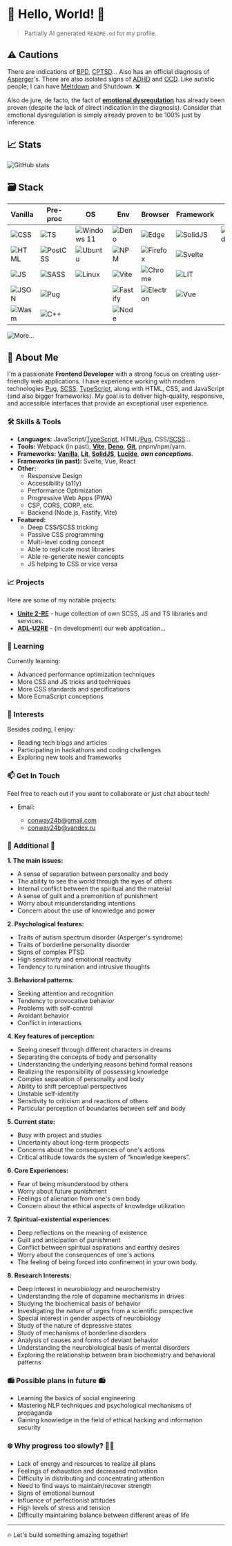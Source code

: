 # 🖤 Hello, World! 🖤

> Partially AI generated `README.md` for my profile.

## ⚠️ Cautions

There are indications of [BPD](https://en.wikipedia.org/wiki/Borderline_personality_disorder), [CPTSD](https://en.wikipedia.org/wiki/Complex_post-traumatic_stress_disorder)... Also has an official diagnosis of [Asperger](https://en.wikipedia.org/wiki/Asperger_syndrome)'s. There are also isolated signs of [ADHD](https://en.wikipedia.org/wiki/Attention_deficit_hyperactivity_disorder) and [OCD](https://en.wikipedia.org/wiki/Obsessive–compulsive_disorder). Like autistic people, I can have [Meltdown](https://en.wikipedia.org/wiki/Autistic_meltdown) and Shutdown. ❌

Also de jure, de facto, the fact of [**emotional dysregulation**](https://en.wikipedia.org/wiki/Emotional_dysregulation) has already been proven (despite the lack of direct indication in the diagnosis). Consider that emotional dysregulation is simply already proven to be 100% just by inference.

## 📈 Stats

![GitHub stats](https://github-readme-stats.vercel.app/api?username=unit-404&show_icons=true&theme=radical)

## 🗃️ Stack

| Vanilla | Pre-proc | OS | Env | Browser | Framework | IDE |
| --- | --- | --- | --- | --- | --- | --- |
| ![CSS](https://img.shields.io/badge/CSS3-1572B6?style=for-the-badge&logo=css3&logoColor=white) | ![TS](https://img.shields.io/badge/TypeScript-007ACC?style=for-the-badge&logo=typescript&logoColor=white) | ![Windows 11](https://img.shields.io/badge/Windows_11-0078d4?style=for-the-badge&logo=windows-11&logoColor=white) | ![Deno](https://img.shields.io/badge/Deno-464647?style=for-the-badge&logo=deno&logoColor=white) | ![Edge](https://img.shields.io/badge/Microsoft_Edge-0078D7?style=for-the-badge&logo=Microsoft-edge&logoColor=white) | ![SolidJS](https://img.shields.io/badge/Solid%20JS-2C4F7C?style=for-the-badge&logo=solid&logoColor=white) | ![VSCode](https://img.shields.io/badge/VSCode-0078D4?style=for-the-badge&logo=visual%20studio%20code&logoColor=white) |
| ![HTML](https://img.shields.io/badge/HTML5-E34F26?style=for-the-badge&logo=html5&logoColor=white) | ![PostCSS](https://img.shields.io/badge/postcss-DD3A0A?style=for-the-badge&logo=postcss&logoColor=white) | ![Ubuntu](https://img.shields.io/badge/Ubuntu-E95420?style=for-the-badge&logo=ubuntu&logoColor=white) | ![NPM](https://img.shields.io/badge/npm-CB3837?style=for-the-badge&logo=npm&logoColor=white) | ![Firefox](https://img.shields.io/badge/Firefox_Browser-FF7139?style=for-the-badge&logo=Firefox-Browser&logoColor=white) | ![Svelte](https://img.shields.io/badge/svelte-%23f1413d.svg?style=for-the-badge&logo=svelte&logoColor=white) |
| ![JS](https://img.shields.io/badge/JavaScript-323330?style=for-the-badge&logo=javascript&logoColor=F7DF1E) | ![SASS](https://img.shields.io/badge/Sass-CC6699?style=for-the-badge&logo=sass&logoColor=white) | ![Linux](https://img.shields.io/badge/Linux-FCC624?style=for-the-badge&logo=linux&logoColor=black) | ![Vite](https://img.shields.io/badge/Vite-B73BFE?style=for-the-badge&logo=vite&logoColor=FFD62E) | ![Chrome](https://img.shields.io/badge/Google_chrome-4285F4?style=for-the-badge&logo=Google-chrome&logoColor=white) | ![LIT](https://img.shields.io/badge/lit-324FFF?style=for-the-badge&logo=lit&logoColor=white) |
| ![JSON](https://img.shields.io/badge/json-5E5C5C?style=for-the-badge&logo=json&logoColor=white) | ![Pug](https://img.shields.io/badge/Pug-E3C29B?style=for-the-badge&logo=pug&logoColor=black) | | ![Fastify](https://img.shields.io/badge/fastify-202020?style=for-the-badge&logo=fastify&logoColor=white) | ![Electron](https://img.shields.io/badge/Electron-2B2E3A?style=for-the-badge&logo=electron&logoColor=9FEAF9) | ![Vue](https://img.shields.io/badge/Vue%20js-35495E?style=for-the-badge&logo=vuedotjs&logoColor=4FC08D) |
| ![Wasm](https://img.shields.io/badge/WebAssembly-654FF0?style=for-the-badge&logo=WebAssembly&logoColor=white) | ![C++](https://img.shields.io/badge/c++-%2300599C.svg?style=for-the-badge&logo=c%2B%2B&logoColor=white) | | ![Node](https://img.shields.io/badge/Node%20js-339933?style=for-the-badge&logo=nodedotjs&logoColor=white) |  |

![More...](https://img.shields.io/badge/And%20somethings%20over%20more-FF0000?style=for-the-badge&logo=1001tracklists&logoColor=white)

## 🚀 About Me

I'm a passionate **Frontend Developer** with a strong focus on creating user-friendly web applications. I have experience working with modern technologies [Pug](https://pugjs.org/), [SCSS](https://sass-lang.com/), [TypeScript](https://www.typescriptlang.org/), along with HTML, CSS, and JavaScript (and also bigger frameworks). My goal is to deliver high-quality, responsive, and accessible interfaces that provide an exceptional user experience.

### 🛠️ Skills & Tools

- **Languages:** JavaScript/[TypeScript](https://www.typescriptlang.org/), HTML/[Pug](https://pugjs.org/), CSS/[SCSS](https://sass-lang.com/)...
- **Tools:** Webpack (in past), **[Vite](https://vite.dev/)**, **[Deno](https://deno.com/)**, **[Git](https://git-scm.com/)**, pnpm/npm/yarn.
- **Frameworks:** **[Vanilla](https://vanilla-js.com/)**, **[Lit](https://lit.dev/)**, **[SolidJS](https://solidjs.com/)**, **[Lucide](https://lucide.dev/)**, ***own conceptions***.
- **Frameworks (in past):** Svelte, Vue, React
- **Other:**
  - Responsive Design
  - Accessibility (a11y)
  - Performance Optimization
  - Progressive Web Apps (PWA)
  - CSP, CORS, CORP, etc.
  - Backend (Node.js, Fastify, Vite)
- **Featured:**
  - Deep CSS/SCSS tricking
  - Passive CSS programming
  - Multi-level coding concept
  - Able to replicate most libraries
  - Able re-generate newer concepts
  - JS helping to CSS or vice versa

### 📈 Projects

Here are some of my notable projects:

- **[Unite 2-RE](https://github.com/orgs/unite-2-ts/repositories)** - huge collection of own SCSS, JS and TS libraries and services.
- **[ADL-U2RE](https://github.com/C24N/ADL.U2RE)** - (in development) our web application...

### 🌱 Learning

Currently learning:

- Advanced performance optimization techniques
- More CSS and JS tricks and techniques
- More CSS standards and specifications
- More EcmaScript conceptions

### 🎯 Interests

Besides coding, I enjoy:

- Reading tech blogs and articles
- Participating in hackathons and coding challenges
- Exploring new tools and frameworks

### 📫 Get In Touch

Feel free to reach out if you want to collaborate or just chat about tech!

- Email:

  - <conway24b@gmail.com>
  - <conway24b@yandex.ru>

### 📓 Additional 📓

**1. The main issues:**

- A sense of separation between personality and body
- The ability to see the world through the eyes of others
- Internal conflict between the spiritual and the material
- A sense of guilt and a premonition of punishment
- Worry about misunderstanding intentions
- Concern about the use of knowledge and power

**2. Psychological features:**

- Traits of autism spectrum disorder (Asperger's syndrome)
- Traits of borderline personality disorder
- Signs of complex PTSD
- High sensitivity and emotional reactivity
- Tendency to rumination and intrusive thoughts

**3. Behavioral patterns:**

- Seeking attention and recognition
- Tendency to provocative behavior
- Problems with self-control
- Avoidant behavior
- Conflict in interactions

**4. Key features of perception:**

- Seeing oneself through different characters in dreams
- Separating the concepts of body and personality
- Understanding the underlying reasons behind formal reasons
- Realizing the responsibility of possessing knowledge
- Complex separation of personality and body
- Ability to shift perceptual perspectives
- Unstable self-identity
- Sensitivity to criticism and reactions of others
- Particular perception of boundaries between self and body

**5. Current state:**

- Busy with project and studies
- Uncertainty about long-term prospects
- Concerns about the consequences of one's actions
- Critical attitude towards the system of “knowledge keepers”.

**6. Core Experiences:**

- Fear of being misunderstood by others
- Worry about future punishment
- Feelings of alienation from one's own body
- Concern about the ethical aspects of knowledge utilization

**7. Spiritual-existential experiences:**

- Deep reflections on the meaning of existence
- Guilt and anticipation of punishment
- Conflict between spiritual aspirations and earthly desires
- Worry about the consequences of one's actions
- The feeling of being forced into confinement in your own body.

**8. Research Interests:**

- Deep interest in neurobiology and neurochemistry
- Understanding the role of dopamine mechanisms in drives
- Studying the biochemical basis of behavior
- Investigating the nature of urges from a scientific perspective
- Special interest in gender aspects of neurobiology
- Study of the nature of depressive states
- Study of mechanisms of borderline disorders
- Analysis of causes and forms of deviant behavior
- Understanding the neurobiological basis of mental disorders
- Exploring the relationship between brain biochemistry and behavioral patterns

### 📻 Possible plans in future 📻

- Learning the basics of social engineering
- Mastering NLP techniques and psychological mechanisms of propaganda
- Gaining knowledge in the field of ethical hacking and information security

### ❄️ Why progress too slowly? 🐌🐢

- Lack of energy and resources to realize all plans
- Feelings of exhaustion and decreased motivation
- Difficulty in distributing and concentrating attention
- Need to find ways to maintain/recover strength
- Signs of emotional burnout
- Influence of perfectionist attitudes
- High levels of stress and tension
- Difficulty maintaining balance between different areas of life

---

🔥 Let's build something amazing together!
